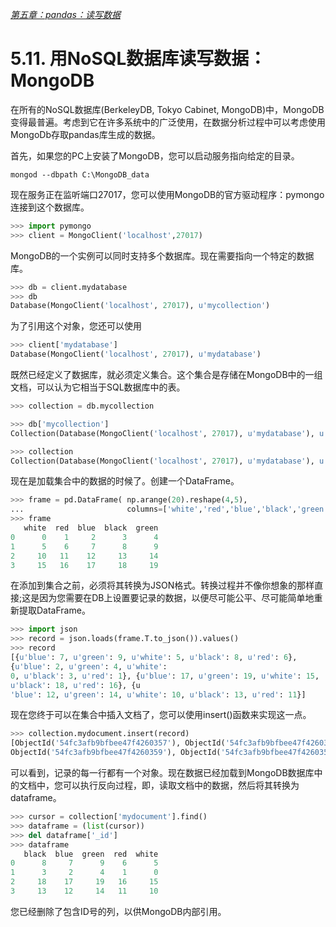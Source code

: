 
[*第五章：pandas：读写数据*](./README.md)


# 5.11. 用NoSQL数据库读写数据：MongoDB

在所有的NoSQL数据库(BerkeleyDB, Tokyo Cabinet, MongoDB)中，MongoDB变得最普遍。考虑到它在许多系统中的广泛使用，在数据分析过程中可以考虑使用MongoDb存取pandas库生成的数据。

首先，如果您的PC上安装了MongoDB，您可以启动服务指向给定的目录。

```commandline
mongod --dbpath C:\MongoDB_data
```

现在服务正在监听端口27017，您可以使用MongoDB的官方驱动程序：pymongo连接到这个数据库。

```python
>>> import pymongo
>>> client = MongoClient('localhost',27017)
```

MongoDB的一个实例可以同时支持多个数据库。现在需要指向一个特定的数据库。

```python
>>> db = client.mydatabase
>>> db
Database(MongoClient('localhost', 27017), u'mycollection')
```

为了引用这个对象，您还可以使用
```python
>>> client['mydatabase']
Database(MongoClient('localhost', 27017), u'mydatabase')
```

既然已经定义了数据库，就必须定义集合。这个集合是存储在MongoDB中的一组文档，可以认为它相当于SQL数据库中的表。

```python
>>> collection = db.mycollection

>>> db['mycollection']
Collection(Database(MongoClient('localhost', 27017), u'mydatabase'), u'mycollection')

>>> collection
Collection(Database(MongoClient('localhost', 27017), u'mydatabase'), u'mycollection')
```

现在是加载集合中的数据的时候了。创建一个DataFrame。
```python
>>> frame = pd.DataFrame( np.arange(20).reshape(4,5),
...                       columns=['white','red','blue','black','green'])
>>> frame
   white  red  blue  black  green
0      0    1     2      3      4
1      5    6     7      8      9
2     10   11    12     13     14
3     15   16    17     18     19
```

在添加到集合之前，必须将其转换为JSON格式。转换过程并不像你想象的那样直接;这是因为您需要在DB上设置要记录的数据，以便尽可能公平、尽可能简单地重新提取DataFrame。

```python
>>> import json
>>> record = json.loads(frame.T.to_json()).values()
>>> record
[{u'blue': 7, u'green': 9, u'white': 5, u'black': 8, u'red': 6},
{u'blue': 2, u'green': 4, u'white':
0, u'black': 3, u'red': 1}, {u'blue': 17, u'green': 19, u'white': 15,
u'black': 18, u'red': 16}, {u
'blue': 12, u'green': 14, u'white': 10, u'black': 13, u'red': 11}]
```

现在您终于可以在集合中插入文档了，您可以使用insert()函数来实现这一点。

```python
>>> collection.mydocument.insert(record)
[ObjectId('54fc3afb9bfbee47f4260357'), ObjectId('54fc3afb9bfbee47f4260358'),
ObjectId('54fc3afb9bfbee47f4260359'), ­ObjectId('54fc3afb9bfbee47f426035a')]
```

可以看到，记录的每一行都有一个对象。现在数据已经加载到MongoDB数据库中的文档中，您可以执行反向过程，即，读取文档中的数据，然后将其转换为dataframe。

```python
>>> cursor = collection['mydocument'].find()
>>> dataframe = (list(cursor))
>>> del dataframe['_id']
>>> dataframe
   black  blue  green  red  white
0      8     7      9    6      5
1      3     2      4    1      0
2     18    17     19   16     15
3     13    12     14   11     10
```

您已经删除了包含ID号的列，以供MongoDB内部引用。


